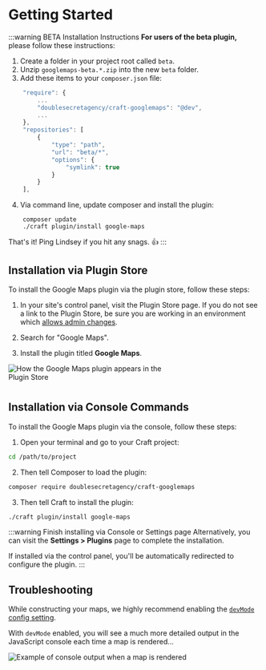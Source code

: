 # Getting Started


:::warning BETA Installation Instructions
**For users of the beta plugin,** please follow these instructions:

1. Create a folder in your project root called `beta`.
2. Unzip `googlemaps-beta.*.zip` into the new `beta` folder.
3. Add these items to your `composer.json` file:

```js
    "require": {
        ...
        "doublesecretagency/craft-googlemaps": "@dev",
        ...
    },
    "repositories": [
        {
            "type": "path",
            "url": "beta/*",
            "options": {
                "symlink": true
            }
        }
    ],
```

4. Via command line, update composer and install the plugin:

```shell
    composer update
    ./craft plugin/install google-maps
```

That's it! Ping Lindsey if you hit any snags. 👍
:::



## Installation via Plugin Store

To install the Google Maps plugin via the plugin store, follow these steps:

1. In your site's control panel, visit the Plugin Store page. If you do not see a link to the Plugin Store, be sure you are working in an environment which [allows admin changes](https://craftcms.com/docs/3.x/config/config-settings.html#allowadminchanges).

2. Search for "Google Maps".

3. Install the plugin titled **Google Maps**.

<img class="dropshadow" :src="$withBase('/images/getting-started/plugin-store.png')" alt="How the Google Maps plugin appears in the Plugin Store" style="max-width:345px; margin-bottom:10px;">

## Installation via Console Commands

To install the Google Maps plugin via the console, follow these steps:

1. Open your terminal and go to your Craft project:

```sh
cd /path/to/project
```

2. Then tell Composer to load the plugin:

```sh
composer require doublesecretagency/craft-googlemaps
```

3. Then tell Craft to install the plugin:

```sh
./craft plugin/install google-maps
```

:::warning Finish installing via Console or Settings page
Alternatively, you can visit the **Settings > Plugins** page to complete the installation.

If installed via the control panel, you'll be automatically redirected to configure the plugin.
:::

## Troubleshooting

While constructing your maps, we highly recommend enabling the [`devMode` config setting](https://craftcms.com/docs/3.x/config/config-settings.html#devmode).

With `devMode` enabled, you will see a much more detailed output in the JavaScript console each time a map is rendered...

<img class="dropshadow" :src="$withBase('/images/getting-started/console.png')" alt="Example of console output when a map is rendered" style="max-width:772px">
